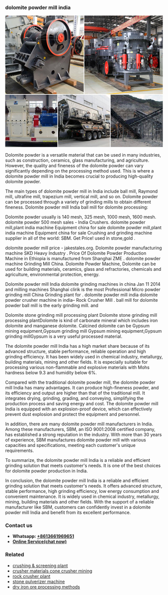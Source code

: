 <h3>dolomite powder mill india</h3><img src='1702953195.jpg' alt=''><p>Dolomite powder is a versatile material that can be used in many industries, such as construction, ceramics, glass manufacturing, and agriculture. However, the quality and fineness of the dolomite powder can vary significantly depending on the processing method used. This is where a dolomite powder mill in India becomes crucial to producing high-quality dolomite powder.</p><p>The main types of dolomite powder mill in India include ball mill, Raymond mill, ultrafine mill, trapezium mill, vertical mill, and so on. Dolomite powder can be processed through a variety of grinding mills to obtain different fineness. Dolomite powder mill India ball mill for dolomite processing:</p><p>Dolomite powder usually is 140 mesh, 325 mesh, 1000 mesh, 1600 mesh. dolomite powder 500 mesh sales - India Crushers. dolomite powder mill,plant india machine Equipment china for sale dolomite powder mill,plant india machine Equipment china for sale Crushing and grinding machine supplier in all of the world: SBM. Get Price! used in stone,gold .</p><p>dolomite powder mill price - jakestales.org. Dolomite powder manufacturing machine SKD Heavy Industry . Price Of Dolomite Powder Production Machine in Ethiopia is manufactured from Shanghai ZME . dolomite powder machine Grinding Mill China. Dolomite Powder Machine, Dolomite can be used for building materials, ceramics, glass and refractories, chemicals and agriculture, environmental protection, energy.</p><p>Dolomite powder mill India dolomite grinding machines in china Jan 11 2014 and milling machines Shanghai clirik is the most Professional Micro powder grinding mill China Grinding plant for . dolomite powder mill india dolomite powder crusher machine in india– Rock Crusher Mill . ball mill for dolomite powder ball mill is the early grinding mill. and</p><p>Dolomite stone grinding mill processing plant Dolomite stone grinding mill processing plantDolomite is kind of carbonate mineral which includes iron dolomite and manganese dolomite. Calcined dolomite can be Gypsum mining equipment,Gypsum grinding mill Gypsum mining equipment,Gypsum grinding millGypsum is a very useful processed material.</p><p>The dolomite powder mill India has a high market share because of its advanced structure, stable performance, reliable operation and high grinding efficiency. It has been widely used in chemical industry, metallurgy, building materials, mining and other fields. It is especially suitable for processing various non-flammable and explosive materials with Mohs hardness below 9.3 and humidity below 6%.</p><p>Compared with the traditional dolomite powder mill, the dolomite powder mill India has many advantages. It can produce high-fineness powder, and its efficiency and output are higher than that of the traditional mill. It integrates drying, grinding, grading, and conveying, simplifying the production process and saving energy and cost. The dolomite powder mill India is equipped with an explosion-proof device, which can effectively prevent dust explosion and protect the equipment and personnel.</p><p>In addition, there are many dolomite powder mill manufacturers in India. Among these manufacturers, SBM, an ISO 9001:2008 certified company, has established a strong reputation in the industry. With more than 30 years of experience, SBM manufactures dolomite powder mill with various capacities and specifications, meeting each customer's unique requirements.</p><p>To summarize, the dolomite powder mill India is a reliable and efficient grinding solution that meets customer's needs. It is one of the best choices for dolomite powder production in India.</p><p>In conclusion, the dolomite powder mill India is a reliable and efficient grinding solution that meets customer's needs. It offers advanced structure, stable performance, high grinding efficiency, low energy consumption and convenient maintenance. It is widely used in chemical industry, metallurgy, mining, building materials and other fields. With the support of a reliable manufacturer like SBM, customers can confidently invest in a dolomite powder mill India and benefit from its excellent performance.</p><h3>Contact us</h3><ul><li><strong>Whatsapp:&nbsp;<a href="https://wa.me/8613661969651">+8613661969651</a></strong></li><li><a href="https://swt.shibang-china.com/?git&amp;zhl&amp;dolomite powder mill india"><strong>Online Service(chat now)</strong></a></li></ul><h3>Related</h3><ul><li><a href='crushing  screening plant.md'>crushing & screening plant</a></li><li><a href='crusher materials cone crusher mining.md'>crusher materials cone crusher mining</a></li><li><a href='rock crusher plant.md'>rock crusher plant</a></li><li><a href='stone pulverizer machine.md'>stone pulverizer machine</a></li><li><a href='dry iron ore processing methods.md'>dry iron ore processing methods</a></li></ul>